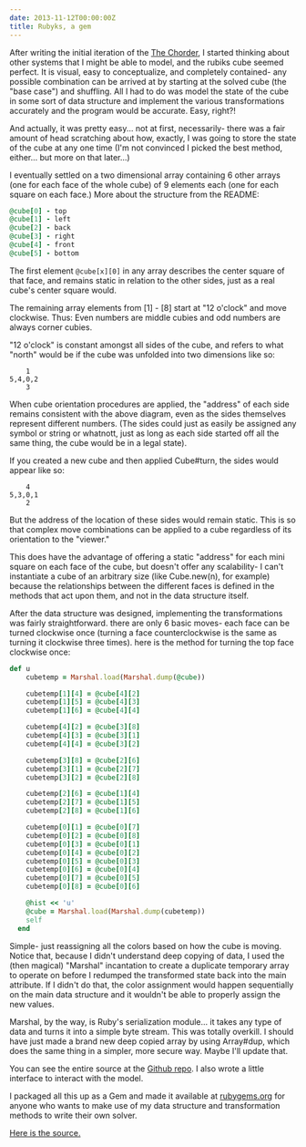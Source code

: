 ```yaml
---
date: 2013-11-12T00:00:00Z
title: Rubyks, a gem
---
```


After writing the initial iteration of the [The
Chorder](the-chorder-prototype/), I started thinking about other
systems that I might be able to model, and the rubiks cube seemed perfect. It
is visual, easy to conceptualize, and completely contained- any possible
combination can be arrived at by starting at the solved cube (the "base case")
and shuffling. All I had to do was model the state of the cube in some sort of
data structure and implement the various transformations accurately and the
program would be accurate. Easy, right?!


And actually, it was pretty easy... not at first, necessarily- there was a fair
amount of head scratching about how, exactly, I was going to store the state of
the cube at any one time (I'm not convinced I picked the best method, either...
but more on that later...)

I eventually settled on a two dimensional array containing 6 other arrays (one
for each face of the whole cube) of 9 elements each (one for each square on
each face.) More about the structure from the README:

```ruby
@cube[0] - top
@cube[1] - left
@cube[2] - back
@cube[3] - right
@cube[4] - front
@cube[5] - bottom
```

The first element `@cube[x][0]` in any array describes the center square of
that face, and remains static in relation to the other sides, just as a real
cube's center square would.

The remaining array elements from [1] - [8] start at "12 o'clock" and move
clockwise. Thus: Even numbers are middle cubies and odd numbers are always
corner cubies.

"12 o'clock" is constant amongst all sides of the cube, and refers to what
"north" would be if the cube was unfolded into two dimensions like so:

```
    1
5,4,0,2
    3
```

When cube orientation procedures are applied, the "address" of each side
remains consistent with the above diagram, even as the sides themselves
represent different numbers. (The sides could just as easily be assigned any
symbol or string or whatnott, just as long as each side started off all the
same thing, the cube would be in a legal state).

If you created a new cube and then applied Cube#turn, the sides would appear
like so:

```
    4
5,3,0,1
    2
```

But the address of the location of these sides would remain static. This is so
that complex move combinations can be applied to a cube regardless of its
orientation to the "viewer."

This does have the advantage of offering a static "address" for each mini
square on each face of the cube, but doesn't offer any scalability- I can't
instantiate a cube of an arbitrary size (like Cube.new(n), for example) because
the relationships between the different faces is defined in the methods that
act upon them, and not in the data structure itself.

After the data structure was designed, implementing the transformations was
fairly straightforward. there are only 6 basic moves- each face can be turned
clockwise once (turning a face counterclockwise is the same as turning it
clockwise three times). here is the method for turning the top face clockwise
once:

```ruby
def u
    cubetemp = Marshal.load(Marshal.dump(@cube))

    cubetemp[1][4] = @cube[4][2]
    cubetemp[1][5] = @cube[4][3]
    cubetemp[1][6] = @cube[4][4]

    cubetemp[4][2] = @cube[3][8]
    cubetemp[4][3] = @cube[3][1]
    cubetemp[4][4] = @cube[3][2]

    cubetemp[3][8] = @cube[2][6]
    cubetemp[3][1] = @cube[2][7]
    cubetemp[3][2] = @cube[2][8]

    cubetemp[2][6] = @cube[1][4]
    cubetemp[2][7] = @cube[1][5]
    cubetemp[2][8] = @cube[1][6]

    cubetemp[0][1] = @cube[0][7]
    cubetemp[0][2] = @cube[0][8]
    cubetemp[0][3] = @cube[0][1]
    cubetemp[0][4] = @cube[0][2]
    cubetemp[0][5] = @cube[0][3]
    cubetemp[0][6] = @cube[0][4]
    cubetemp[0][7] = @cube[0][5]
    cubetemp[0][8] = @cube[0][6]

    @hist << 'u'
    @cube = Marshal.load(Marshal.dump(cubetemp))
    self
  end
```


Simple- just reassigning all the colors based on how the cube is moving. Notice
that, because I didn't understand deep copying of data, I used the (then
magical) "Marshal" incantation to create a duplicate temporary array to operate
on before I redumped the transformed state back into the main attribute. If I
didn't do that, the color assignment would happen sequentially on the main data
structure and it wouldn't be able to properly assign the new values.

Marshal, by the way, is Ruby's serialization module... it takes any type of
data and turns it into a simple byte stream. This was totally overkill. I
should have just made a brand new deep copied array by using Array#dup, which
does the same thing in a simpler, more secure way. Maybe I'll update that.

You can see the entire source at the <a
href="https://github.com/urthbound/rubyks" target="_blank">Github repo</a>. I
also wrote a little interface to interact with the model.

I packaged all this up as a Gem and made it available at <a
href="https://rubygems.org/gems/rubyks" target="_blank">rubygems.org</a> for
anyone who wants to make use of my data structure and transformation methods to
write their own solver.

<a href="http://github.com/urthbound/rubyks" target="_blank">Here is the
source.</a>
